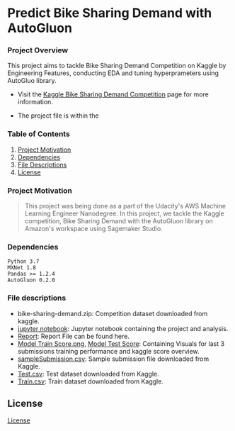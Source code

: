# Predict Bike Sharing Demand with AutoGluon

### Project Overview

This project aims to tackle Bike Sharing Demand Competition on Kaggle by Engineering Features, conducting EDA and tuning hyperprameters using AutoGluo library.

* Visit the [Kaggle Bike Sharing Demand Competition](https://www.kaggle.com/c/bike-sharing-demand) page for more information.

* The project file is within the 

### Table of Contents

1. [Project Motivation](#project-motivation)
2. [Dependencies](#dependencies)
3. [File Descriptions](#files)
4. [License](#license)

### Project Motivation <a name="project-motivation"></a>
>This project was being done as a part of the Udacity's AWS Machine Learning Engineer Nanodegree. In this project, we tackle the Kaggle competition, Bike Sharing Demand with the AutoGluon library on Amazon's workspace using Sagemaker Studio. 

### Dependencies <a name="dependencies"></a>

```
Python 3.7
MXNet 1.8
Pandas >= 1.2.4
AutoGluon 0.2.0 
```

### File descriptions <a name="files"></a>

* bike-sharing-demand.zip: Competition dataset downloaded from kaggle.
* [jupyter notebook](project.ipynb): Jupyter notebook containing the project and analysis.
* [Report](report.md): Report File can be found here.
* [Model Train Score.png](model_train_score.png), [Model Test Score](model_test_score.png): Containing Visuals for last 3 submissions training performance and kaggle score overview.
* [sampleSubmission.csv](sampleSubmission.csv): Sample submission file downloaded from Kaggle.
* [Test.csv](test.csv): Test dataset downloaded from Kaggle.
* [Train.csv](train.csv): Train dataset downloaded from Kaggle.

## License <a name="license"></a>
[License](LICENSE.txt)
